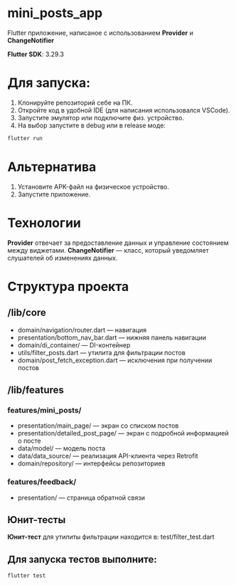 # mini_posts_app
Flutter приложение, написаное с использованием **Provider** и **ChangeNotifier**

**Flutter SDK**: 3.29.3

# Для запуска:
1. Клонируйте репозиторий себе на ПК.
2. Откройте код в удобной IDE (для написания использовался VSCode).
3. Запустите эмулятор или подключите физ. устройство.
4. На выбор запустите в debug или в release моде:

```bash
flutter run
```

# Альтернатива
1. Установите APK-файл на физическое устройство.
2. Запустите приложение.

# Технологии
**Provider** отвечает за предоставление данных и управление состоянием между виджетами.
**ChangeNotifier** — класс, который уведомляет слушателей об изменениях данных.

# Структура проекта
## **/lib/core**
- domain/navigation/router.dart — навигация
- presentation/bottom_nav_bar.dart — нижняя панель навигации
- domain/di_container/ — DI-контейнер
- utils/filter_posts.dart — утилита для фильтрации постов
- domain/post_fetch_exception.dart — исключения при получении постов
## **/lib/features**
### features/mini_posts/
- presentation/main_page/ — экран со списком постов
- presentation/detailed_post_page/ — экран с подробной информацией о посте
- data/model/ — модель поста
- data/data_source/ — реализация API-клиента через Retrofit
- domain/repository/ — интерфейсы репозиториев
### features/feedback/
- presentation/ — страница обратной связи


## Юнит-тесты
**Юнит-тест** для утилиты фильтрации находится в:
test/filter_test.dart

## Для запуска тестов выполните: 
```bash
flutter test
```